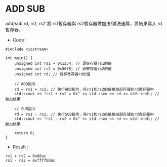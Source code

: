 
# ADD SUB

add/sub rd, rs1, rs2 將 rs1暫存器與 rs2暫存器做加法/減法運算，將結果寫入 rd暫存器。

* Code :
```
#include <iostream>

int main() {
    unsigned int rs1 = 0x1234; // 源寄存器rs1的值
    unsigned int rs2 = 0x5678; // 源寄存器rs2的值
    unsigned int rd; // 目标寄存器rd的值

    // ADD指令
    rd = rs1 + rs2; // 执行ADD指令，将rs1和rs2的值相加后存储到rd寄存器中
    std::cout << "rs1 + rs2 = 0x" << std::hex << rd << std::endl; // 輸出結果

    // SUB指令
    rd = rs1 - rs2; // 执行SUB指令，将rs1和rs2的值相减后存储到rd寄存器中
    std::cout << "rs1 - rs2 = 0x" << std::hex << rd << std::endl; // 輸出結果

    return 0;
}
```
* Result :
```
rs1 + rs2 = 0x68ac
rs1 - rs2 = 0xffffbbbc
```
